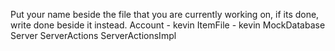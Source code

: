 Put your name beside the file that you are currently working on, if its done, write done beside it instead.
Account - kevin
ItemFile - kevin
MockDatabase
Server
ServerActions
ServerActionsImpl
